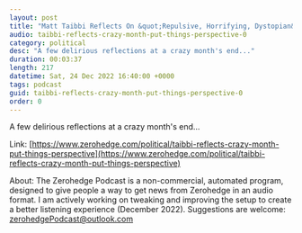 ```yaml
---
layout: post
title: "Matt Taibbi Reflects On &quot;Repulsive, Horrifying, Dystopian&quot; World Run By 'Anti-People'"
audio: taibbi-reflects-crazy-month-put-things-perspective-0
category: political
desc: "A few delirious reflections at a crazy month's end..."
duration: 00:03:37
length: 217
datetime: Sat, 24 Dec 2022 16:40:00 +0000
tags: podcast
guid: taibbi-reflects-crazy-month-put-things-perspective-0
order: 0
---
```

A few delirious reflections at a crazy month's end...

Link: [https://www.zerohedge.com/political/taibbi-reflects-crazy-month-put-things-perspective](https://www.zerohedge.com/political/taibbi-reflects-crazy-month-put-things-perspective)

About: The Zerohedge Podcast is a non-commercial, automated program, designed to give people a way to get news from Zerohedge in an audio format.  I am actively working on tweaking and improving the setup to create a better listening experience (December 2022).  Suggestions are welcome: [zerohedgePodcast@outlook.com](mailto:zerohedgePodcast@outlook.com)